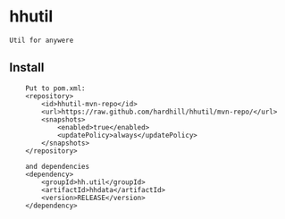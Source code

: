 # hhutil
    Util for anywere

## Install
        Put to pom.xml:
        <repository>
            <id>hhutil-mvn-repo</id>
            <url>https://raw.github.com/hardhill/hhutil/mvn-repo/</url>
            <snapshots>
                <enabled>true</enabled>
                <updatePolicy>always</updatePolicy>
            </snapshots>
        </repository>
        
        and dependencies
        <dependency>
            <groupId>hh.util</groupId>
            <artifactId>hhdata</artifactId>
            <version>RELEASE</version>
        </dependency>
        
        
